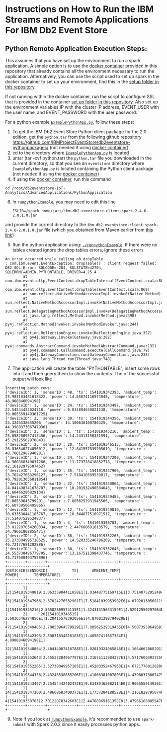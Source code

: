 # Instructions on How to Run the IBM Streams and Remote Applications For IBM Db2 Event Store

## Python Remote Application Execution Steps:

This assumes that you have set up the environment to run a spark application. A simple option is to use the [docker container](https://github.com/IBMProjectEventStore/db2eventstore-IoT-Analytics/blob/master/container) provided in this repository that already contains all the environment necessary to run the application. Alternatively, you can use the script used to set up spark in the docker container to set up your environment, find this in the [setup folder in this repository](https://github.com/IBMProjectEventStore/db2eventstore-IoT-Analytics/blob/master/container/setup/setup-spark.sh).

If not running within the docker container, run the script to configure SSL that is provided in the container [set up folder in this repository](https://github.com/IBMProjectEventStore/db2eventstore-IoT-Analytics/blob/master/container/setup/setup-ssl.sh). Also set up the environment variables IP with the cluster IP address, EVENT_USER with the user name, and EVENT_PASSWORD with the user password. 

For a python example [`ExamplePythonApp.py`](ExamplePythonApp.py), follow these steps:

1. To get the IBM Db2 Event Store Python client package for the 2.0 edition, get the `python.tar` from the following github repository https://github.com/IBMProjectEventStore/db2eventstore-pythonpackages/ (not needed if using [docker container](https://github.com/IBMProjectEventStore/db2eventstore-IoT-Analytics/blob/master/container))
2. cd to the directory where [`ExamplePythonApp.py`](ExamplePythonApp.py) is located
3. untar (tar -xvf python.tar) the `python.tar` file you downloaded in the current directory, so that you see an `eventstore` directory where `ExamplePythonApp.py` is located containing the Python client package (not needed if using the [docker container](https://github.com/IBMProjectEventStore/db2eventstore-IoT-Analytics/blob/master/container))
4. If using the [docker container](https://github.com/IBMProjectEventStore/db2eventstore-IoT-Analytics/blob/master/container), run this command
```
cd /root/db2eventstore-IoT-Analytics/AdvancedApplications/PythonApplication
```
6. In [`runpythonExample`](runpythonExample), you may need to edit this line
   ```
   ESLIB=/spark_home/jars/ibm-db2-eventstore-client-spark-2.4.6-2.0.1.0.jar
   ```
and provide the correct directory to the `ibm-db2-eventstore-client-spark-2.4.6-2.0.1.0.jar` file (which you obtained from Maven earlier from [this link](https://mvnrepository.com/artifact/com.ibm.event/ibm-db2-eventstore-client-spark-2.4.6))

5. Run the python application using: [`./runpythonExample`](runpythonExample).  If there were no tables created ignore the drop tables errors, ignore these errors
```
An error occurred while calling o0.dropTable.
: com.ibm.event.EventException: dropTable() : client request failed: DB2 SQL Error: SQLCODE=-204, SQLSTATE=42704, SQLERRMC=ADMIN.PYTHONTABLE, DRIVER=4.25.4
        at com.ibm.event.oltp.EventContext.dropTableInternal(EventContext.scala:885)
        at com.ibm.event.oltp.EventContext.dropTable(EventContext.scala:869)
        at sun.reflect.NativeMethodAccessorImpl.invoke0(Native Method)
        at sun.reflect.NativeMethodAccessorImpl.invoke(NativeMethodAccessorImpl.java:62)
        at sun.reflect.DelegatingMethodAccessorImpl.invoke(DelegatingMethodAccessorImpl.java:43)
        at java.lang.reflect.Method.invoke(Method.java:498)
        at py4j.reflection.MethodInvoker.invoke(MethodInvoker.java:244)
        at py4j.reflection.ReflectionEngine.invoke(ReflectionEngine.java:357)
        at py4j.Gateway.invoke(Gateway.java:282)
        at py4j.commands.AbstractCommand.invokeMethod(AbstractCommand.java:132)
        at py4j.commands.CallCommand.execute(CallCommand.java:79)
        at py4j.GatewayConnection.run(GatewayConnection.java:238)
        at java.lang.Thread.run(Thread.java:748)
```
7. The application will create the table "PYTHONTABLE", insert some rows into it and then query them to show the contents. The of the successful output will look like
```
Inserting batch rows:
{'deviceID': 1, 'sensorID': 48, 'ts': 1541019342393, 'ambient_temp': 25.983183481618322, 'power': 14.65874116573845, 'temperature': 48.908846094198}
{'deviceID': 1, 'sensorID': 24, 'ts': 1541019343497, 'ambient_temp': 22.54544424024718, 'power': 9.834894630821138, 'temperature': 39.065559149361725}
{'deviceID': 2, 'sensorID': 39, 'ts': 1541019344356, 'ambient_temp': 24.3246538655206, 'power': 14.100638100780325, 'temperature': 44.398837306747936}
{'deviceID': 2, 'sensorID': 1, 'ts': 1541019345216, 'ambient_temp': 25.658280957413456, 'power': 14.24313156331591, 'temperature': 45.29125502970843}
{'deviceID': 2, 'sensorID': 20, 'ts': 1541019346515, 'ambient_temp': 26.836546274856012, 'power': 12.841557839205619, 'temperature': 48.70012987940281}
{'deviceID': 1, 'sensorID': 24, 'ts': 1541019347200, 'ambient_temp': 24.960868340037266, 'power': 11.773728418852778, 'temperature': 42.16182979507462}
{'deviceID': 1, 'sensorID': 35, 'ts': 1541019347966, 'ambient_temp': 23.702427653296127, 'power': 7.518410399539017, 'temperature': 40.792013056811854}
{'deviceID': 1, 'sensorID': 32, 'ts': 1541019348864, 'ambient_temp': 24.041498741678787, 'power': 10.201932496584643, 'temperature': 41.66466286829134}
{'deviceID': 2, 'sensorID': 47, 'ts': 1541019349485, 'ambient_temp': 27.08539645799291, 'power': 7.8056252931945505, 'temperature': 45.60739506495865}
{'deviceID': 1, 'sensorID': 12, 'ts': 1541019349819, 'ambient_temp': 20.633590441185767, 'power': 10.344877516971517, 'temperature': 37.51407529524837}
{'deviceID': 1, 'sensorID': 4, 'ts': 1541019350783, 'ambient_temp': 23.012287834260334, 'power': 2.447688691613579, 'temperature': 34.79661868855471}
{'deviceID': 2, 'sensorID': 36, 'ts': 1541019352265, 'ambient_temp': 25.273804995718525, 'power': 14.528335246796269, 'temperature': 46.72177681202886}
{'deviceID': 1, 'sensorID': 30, 'ts': 1541019352643, 'ambient_temp': 24.553738496779705, 'power': 13.167511398437746, 'temperature': 45.717600493755896}
+--------+--------+-------------+------------------+------------------+------------------+
|DEVICEID|SENSORID|           TS|      AMBIENT_TEMP|             POWER|       TEMPERATURE|
+--------+--------+-------------+------------------+------------------+------------------+
|       1|      12|1541019349819|2.06335904411858E1|1.03448775169715E1|3.75140752952484E1|
|       1|      35|1541019347966|2.37024276532961E1|7.51841039953902E0|4.07920130568119E1|
|       2|       1|1541019345216|2.56582809574135E1|1.42431315633159E1|4.52912550297084E1|
|       2|      20|1541019346515| 2.6836546274856E1|1.28415578392056E1|4.87001298794028E1|
|       2|      47|1541019349485|2.70853964579929E1|7.80562529319455E0|4.56073950649587E1|
|       1|      48|1541019342393|2.59831834816183E1|1.46587411657384E1| 4.8908846094198E1|
|       1|      32|1541019348864|2.40414987416788E1|1.02019324965846E1|4.16646628682913E1|
|       1|      30|1541019352643|2.45537384967797E1|1.31675113984377E1|4.57176004937559E1|
|       2|      36|1541019352265|2.52738049957185E1|1.45283352467963E1|4.67217768120289E1|
|       2|      39|1541019344356|2.43246538655206E1|1.41006381007803E1|4.43988373067479E1|
|       1|      24|1541019343497|2.25454442402472E1|9.83489463082114E0|3.90655591493617E1|
|       1|      24|1541019347200|2.49608683400373E1|1.17737284188528E1|4.21618297950746E1|
|       1|       4|1541019350783|2.30122878342603E1|2.44768869161358E0|3.47966186885547E1|
+--------+--------+-------------+------------------+------------------+------------------+

```
9. Note if you look at [`runpythonExample`](runpythonExample), it's recommended to use `spark-submit` with Spark 2.0.2 since it easily processes python apps.

